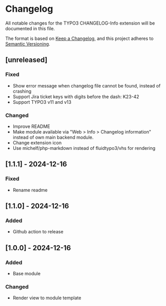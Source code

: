 # Changelog

All notable changes for the TYPO3 CHANGELOG-Info extension will be documented in this file.

The format is based on [Keep a Changelog](https://keepachangelog.com/en/1.0.0/),
and this project adheres to [Semantic Versioning](https://semver.org/spec/v2.0.0.html).

## [unreleased]

### Fixed

- Show error message when changelog file cannot be found, instead of crashing
- Support Jira ticket keys with digits before the dash: K23-42
- Support TYPO3 v11 and v13

### Changed

- Improve README
- Make module available via "Web > Info > Changelog information" instead
  of own main backend module.
- Change extension icon
- Use michelf/php-markdown instead of fluidtypo3/vhs for rendering

## [1.1.1] - 2024-12-16

### Fixed

- Rename readme

## [1.1.0] - 2024-12-16

### Added

- Github action to release

## [1.0.0] - 2024-12-16

### Added

- Base module

### Changed

- Render view to module template
